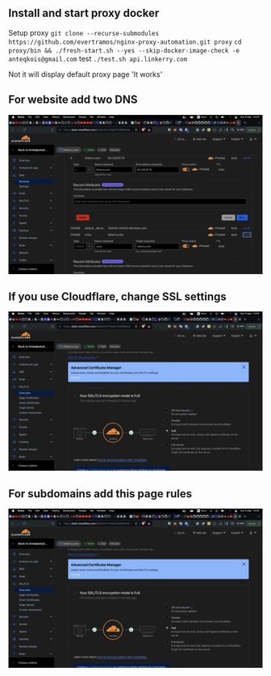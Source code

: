 ## Install and start proxy docker 

Setup proxy
`git clone --recurse-submodules https://github.com/evertramos/nginx-proxy-automation.git proxy`
`cd proxy/bin && ./fresh-start.sh --yes --skip-docker-image-check -e anteqkois@gmail.com`
test
`./test.sh api.linkerry.com`

Not it will display default proxy page 'It works'


## For website add two DNS
![DNS records for linkerry](./dns_records.png)

## If you use Cloudflare, change SSL settings
![Cloudflare SSL settings](./ssl_cloudflare.png)

## For subdomains add this page rules
![Cloudflare SSL settings](./ssl_cloudflare.png)
